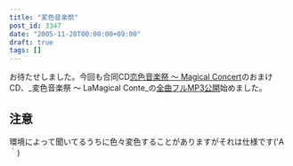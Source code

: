 ```yaml
---
title: "変色音楽祭"
post_id: 3347
date: "2005-11-20T00:00:00+09:00"
draft: true
tags: []
---
```



お待たせしました。今回も合同CD[恋色音楽祭 ～ Magical Concert](http://marisa.kicks-ass.net/)のおまけCD、_変色音楽祭 ～ LaMagical Conte_の[全曲フルMP3公開](http://lama.danmaq.com/lamarisa/)始めました。
## 注意
環境によって聞いてるうちに色々変色することがありますがそれは仕様です('A｀)
